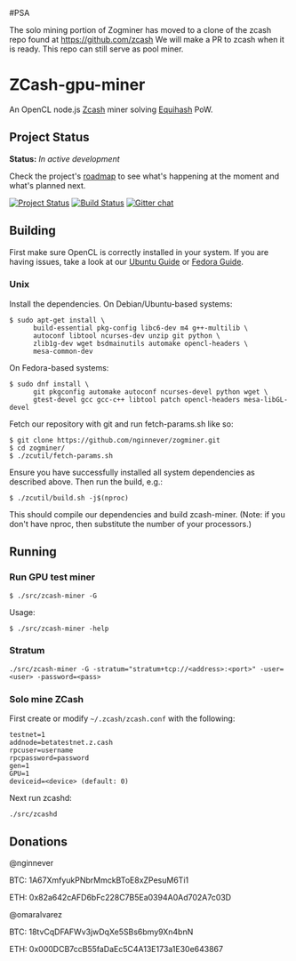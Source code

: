#PSA

The solo mining portion of Zogminer has moved to a clone of the zcash repo found at https://github.com/zcash We will make a PR to zcash when it is ready. This repo can still serve as pool miner. 

# ZCash-gpu-miner
An OpenCL node.js [Zcash](https://z.cash) miner solving [Equihash](https://www.internetsociety.org/sites/default/files/blogs-media/equihash-asymmetric-proof-of-work-based-generalized-birthday-problem.pdf) PoW.

## Project Status

**Status:** *In active development*

Check the project's [roadmap](https://github.com/nginnever/zogminer/blob/master/ROADMAP.md) to see what's happening at the moment and what's planned next.

[![Project Status](https://badge.waffle.io/nginnever/zogminer.svg?label=In%20Progress&title=In%20Progress)](https://waffle.io/nginnever/zogminer)
[![Build Status](https://travis-ci.org/nginnever/zogminer.svg?branch=master)](https://travis-ci.org/nginnever/zogminer)
[![Gitter chat](https://badges.gitter.im/gitterHQ/gitterHQ.github.io.svg)](https://gitter.im/zogminer/dev)

## Building

First make sure OpenCL is correctly installed in your system. If you are having issues, take a look at our [Ubuntu Guide](https://github.com/nginnever/zogminer/wiki/Ubuntu-16.04-Setup) or [Fedora Guide](https://github.com/nginnever/zogminer/wiki/Fedora-24-Setup).

### Unix

Install the dependencies. On Debian/Ubuntu-based systems:

```
$ sudo apt-get install \
      build-essential pkg-config libc6-dev m4 g++-multilib \
      autoconf libtool ncurses-dev unzip git python \
      zlib1g-dev wget bsdmainutils automake opencl-headers \
      mesa-common-dev
```

On Fedora-based systems:

```
$ sudo dnf install \
      git pkgconfig automake autoconf ncurses-devel python wget \
      gtest-devel gcc gcc-c++ libtool patch opencl-headers mesa-libGL-devel
```

Fetch our repository with git and run fetch-params.sh like so:

```
$ git clone https://github.com/nginnever/zogminer.git
$ cd zogminer/
$ ./zcutil/fetch-params.sh
```
Ensure you have successfully installed all system dependencies as described above. Then run the build, e.g.:

```
$ ./zcutil/build.sh -j$(nproc)
```

This should compile our dependencies and build zcash-miner. (Note: if you don't have nproc, then substitute the number of your processors.)

## Running

### Run GPU test miner

```
$ ./src/zcash-miner -G
```

Usage:

```
$ ./src/zcash-miner -help
```

### Stratum

```
./src/zcash-miner -G -stratum="stratum+tcp://<address>:<port>" -user=<user> -password=<pass>
```

### Solo mine ZCash

First create or modify ```~/.zcash/zcash.conf``` with the following:

```
testnet=1
addnode=betatestnet.z.cash
rpcuser=username
rpcpassword=password
gen=1
GPU=1
deviceid=<device> (default: 0)
```

Next run zcashd:

```
./src/zcashd
```

## Donations

@nginnever

BTC: 1A67XmfyukPNbrMmckBToE8xZPesuM6Ti1

ETH: 0x82a642cAFD6bFc228C7B5Ea0394A0Ad702A7c03D

@omaralvarez

BTC: 18tvCqDFAFWv3jwDqXe5SBs6bmy9Xn4bnN

ETH: 0x000DCB7ccB55faDaEc5C4A13E173a1E30e643867
